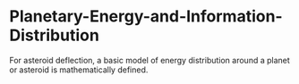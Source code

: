 Planetary-Energy-and-Information-Distribution
=============================================

For asteroid deflection, a basic model of energy distribution around a planet or asteroid is mathematically defined.
